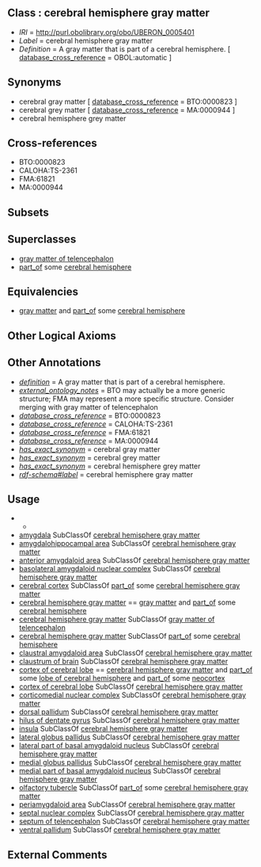 
## Class : cerebral hemisphere gray matter

 * *IRI* = http://purl.obolibrary.org/obo/UBERON_0005401
 * *Label* = cerebral hemisphere gray matter
 * *Definition* = A gray matter that is part of a cerebral hemisphere. [ [database_cross_reference](../../ef/oboInOwl#hasDbXref.md) = OBOL:automatic ]

## Synonyms

 * cerebral gray matter [ [database_cross_reference](../../ef/oboInOwl#hasDbXref.md) = BTO:0000823 ]
 * cerebral grey matter [ [database_cross_reference](../../ef/oboInOwl#hasDbXref.md) = MA:0000944 ]
 * cerebral hemisphere grey matter

## Cross-references

 * BTO:0000823
 * CALOHA:TS-2361
 * FMA:61821
 * MA:0000944

## Subsets


## Superclasses

 * [gray matter of telencephalon](../../UBERON/00/UBERON_0011300.md)
 * [part_of](../../BFO/50/BFO_0000050.md) some [cerebral hemisphere](../../UBERON/69/UBERON_0001869.md)

## Equivalencies

 * [gray matter](../../UBERON/20/UBERON_0002020.md) and [part_of](../../BFO/50/BFO_0000050.md) some [cerebral hemisphere](../../UBERON/69/UBERON_0001869.md)

## Other Logical Axioms


## Other Annotations

 * *[definition](../../IAO/15/IAO_0000115.md)* = A gray matter that is part of a cerebral hemisphere.
 * *[external_ontology_notes](../../UBPROP/12/UBPROP_0000012.md)* = BTO may actually be a more generic structure; FMA may represent a more specific structure. Consider merging with gray matter of telencephalon
 * *[database_cross_reference](../../ef/oboInOwl#hasDbXref.md)* = BTO:0000823
 * *[database_cross_reference](../../ef/oboInOwl#hasDbXref.md)* = CALOHA:TS-2361
 * *[database_cross_reference](../../ef/oboInOwl#hasDbXref.md)* = FMA:61821
 * *[database_cross_reference](../../ef/oboInOwl#hasDbXref.md)* = MA:0000944
 * *[has_exact_synonym](../../ym/oboInOwl#hasExactSynonym.md)* = cerebral gray matter
 * *[has_exact_synonym](../../ym/oboInOwl#hasExactSynonym.md)* = cerebral grey matter
 * *[has_exact_synonym](../../ym/oboInOwl#hasExactSynonym.md)* = cerebral hemisphere grey matter
 * *[rdf-schema#label](../../el/rdf-schema#label.md)* = cerebral hemisphere gray matter

## Usage

 * -
 * [amygdala](../../UBERON/76/UBERON_0001876.md) SubClassOf [cerebral hemisphere gray matter](../../UBERON/01/UBERON_0005401.md)
 * [amygdalohippocampal area](../../UBERON/73/UBERON_0034673.md) SubClassOf [cerebral hemisphere gray matter](../../UBERON/01/UBERON_0005401.md)
 * [anterior amygdaloid area](../../UBERON/90/UBERON_0002890.md) SubClassOf [cerebral hemisphere gray matter](../../UBERON/01/UBERON_0005401.md)
 * [basolateral amygdaloid nuclear complex](../../UBERON/07/UBERON_0006107.md) SubClassOf [cerebral hemisphere gray matter](../../UBERON/01/UBERON_0005401.md)
 * [cerebral cortex](../../UBERON/56/UBERON_0000956.md) SubClassOf [part_of](../../BFO/50/BFO_0000050.md) some [cerebral hemisphere gray matter](../../UBERON/01/UBERON_0005401.md)
 * [cerebral hemisphere gray matter](../../UBERON/01/UBERON_0005401.md) == [gray matter](../../UBERON/20/UBERON_0002020.md) and [part_of](../../BFO/50/BFO_0000050.md) some [cerebral hemisphere](../../UBERON/69/UBERON_0001869.md)
 * [cerebral hemisphere gray matter](../../UBERON/01/UBERON_0005401.md) SubClassOf [gray matter of telencephalon](../../UBERON/00/UBERON_0011300.md)
 * [cerebral hemisphere gray matter](../../UBERON/01/UBERON_0005401.md) SubClassOf [part_of](../../BFO/50/BFO_0000050.md) some [cerebral hemisphere](../../UBERON/69/UBERON_0001869.md)
 * [claustral amygdaloid area](../../UBERON/29/UBERON_0002729.md) SubClassOf [cerebral hemisphere gray matter](../../UBERON/01/UBERON_0005401.md)
 * [claustrum of brain](../../UBERON/23/UBERON_0002023.md) SubClassOf [cerebral hemisphere gray matter](../../UBERON/01/UBERON_0005401.md)
 * [cortex of cerebral lobe](../../UBERON/29/UBERON_0016529.md) == [cerebral hemisphere gray matter](../../UBERON/01/UBERON_0005401.md) and [part_of](../../BFO/50/BFO_0000050.md) some [lobe of cerebral hemisphere](../../UBERON/26/UBERON_0016526.md) and [part_of](../../BFO/50/BFO_0000050.md) some [neocortex](../../UBERON/50/UBERON_0001950.md)
 * [cortex of cerebral lobe](../../UBERON/29/UBERON_0016529.md) SubClassOf [cerebral hemisphere gray matter](../../UBERON/01/UBERON_0005401.md)
 * [corticomedial nuclear complex](../../UBERON/08/UBERON_0006108.md) SubClassOf [cerebral hemisphere gray matter](../../UBERON/01/UBERON_0005401.md)
 * [dorsal pallidum](../../UBERON/16/UBERON_0006516.md) SubClassOf [cerebral hemisphere gray matter](../../UBERON/01/UBERON_0005401.md)
 * [hilus of dentate gyrus](../../UBERON/36/UBERON_0002136.md) SubClassOf [cerebral hemisphere gray matter](../../UBERON/01/UBERON_0005401.md)
 * [insula](../../UBERON/22/UBERON_0002022.md) SubClassOf [cerebral hemisphere gray matter](../../UBERON/01/UBERON_0005401.md)
 * [lateral globus pallidus](../../UBERON/76/UBERON_0002476.md) SubClassOf [cerebral hemisphere gray matter](../../UBERON/01/UBERON_0005401.md)
 * [lateral part of basal amygdaloid nucleus](../../UBERON/88/UBERON_0002888.md) SubClassOf [cerebral hemisphere gray matter](../../UBERON/01/UBERON_0005401.md)
 * [medial globus pallidus](../../UBERON/77/UBERON_0002477.md) SubClassOf [cerebral hemisphere gray matter](../../UBERON/01/UBERON_0005401.md)
 * [medial part of basal amygdaloid nucleus](../../UBERON/89/UBERON_0002889.md) SubClassOf [cerebral hemisphere gray matter](../../UBERON/01/UBERON_0005401.md)
 * [olfactory tubercle](../../UBERON/83/UBERON_0001883.md) SubClassOf [part_of](../../BFO/50/BFO_0000050.md) some [cerebral hemisphere gray matter](../../UBERON/01/UBERON_0005401.md)
 * [periamygdaloid area](../../UBERON/56/UBERON_0002656.md) SubClassOf [cerebral hemisphere gray matter](../../UBERON/01/UBERON_0005401.md)
 * [septal nuclear complex](../../UBERON/63/UBERON_0002663.md) SubClassOf [cerebral hemisphere gray matter](../../UBERON/01/UBERON_0005401.md)
 * [septum of telencephalon](../../UBERON/46/UBERON_0000446.md) SubClassOf [cerebral hemisphere gray matter](../../UBERON/01/UBERON_0005401.md)
 * [ventral pallidum](../../UBERON/78/UBERON_0002778.md) SubClassOf [cerebral hemisphere gray matter](../../UBERON/01/UBERON_0005401.md)

## External Comments

